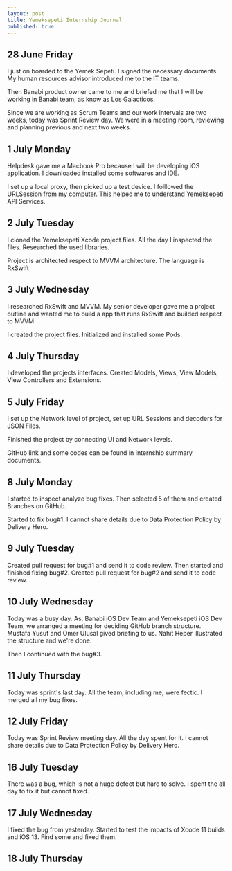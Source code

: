 ```yaml
---
layout: post
title: Yemeksepeti Internship Journal
published: true
---
```


## 28 June Friday

I just on boarded to the Yemek Sepeti. I signed the necessary documents. My human resources advisor introduced me to the IT teams. 

Then Banabi product owner came to me and briefed me that I will be working in Banabi team, as know as Los Galacticos. 

Since we are working as Scrum Teams and our work intervals are two weeks, today was Sprint Review day. We were in a meeting room, reviewing and planning previous and next two weeks. 

## 1 July Monday

Helpdesk gave me a Macbook Pro because I will be developing iOS application. I downloaded installed some softwares and IDE. 

I set up a local proxy, then picked up a test device. I folllowed the URLSession from my computer. This helped me to understand Yemeksepeti API Services. 

## 2 July Tuesday

I cloned the Yemeksepeti Xcode project files. All the day I inspected the files. Researched the used libraries. 

Project is architected respect to MVVM architecture. 
The language is RxSwift

## 3 July Wednesday

I researched RxSwift and MVVM. My senior developer gave me a project outline and wanted me to build a app that runs RxSwift and builded respect to MVVM. 

I created the project files. Initialized and installed some Pods. 

## 4 July Thursday

I developed the projects interfaces. Created Models, Views, View Models, View Controllers and Extensions. 

## 5 July Friday

I set up the Network level of project, set up URL Sessions and decoders for JSON Files. 

Finished the project by connecting UI and Network levels. 

GitHub link and some codes can be found in Internship summary documents.

## 8 July Monday

I started to inspect analyze bug fixes. Then selected 5 of them and created Branches on GitHub.

Started to fix bug#1. I cannot share details due to Data Protection Policy by Delivery Hero.

## 9 July Tuesday

Created pull request for bug#1 and send it to code review. Then started and finished fixing bug#2.
Created pull request for bug#2 and send it to code review.

## 10 July Wednesday

Today was a busy day. As, Banabi iOS Dev Team and Yemeksepeti iOS Dev Team, we arranged a meeting for deciding GitHub branch structure. Mustafa Yusuf and Omer Ulusal gived briefing to us. Nahit Heper illustrated the structure and we're done.

Then I continued with the bug#3.

## 11 July Thursday

Today was sprint's last day. All the team, including me, were fectic. I merged all my bug fixes.

## 12 July Friday

Today was Sprint Review meeting day. All the day spent for it. I cannot share details due to Data Protection Policy by Delivery Hero.

## 16 July Tuesday

There was a bug, which is not a huge defect but hard to solve. I spent the all day to fix it but cannot fixed.

## 17 July Wednesday

I fixed the bug from yesterday. Started to test the impacts of Xcode 11 builds and iOS 13. Find some and fixed them.

## 18 July Thursday


